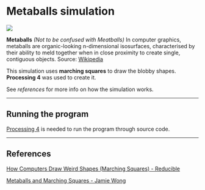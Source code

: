 # Metaballs simulation

<img src="./preview/preview.gif"></img>

**Metaballs** _(Not to be confused with Meatballs)_ In computer graphics, metaballs are organic-looking n-dimensional isosurfaces, characterised by their ability to meld together when in close proximity to create single, contiguous objects.
Source: [Wikipedia](https://en.wikipedia.org/wiki/Metaballs)

This simulation uses <b>marching squares</b> to draw the blobby shapes. <b>Processing 4</b> was used to create it.

See _references_ for more info on how the simulation works.

---

## Running the program

[Processing 4](https://processing.org/download) is
needed to run the program through source code.

---

## References

[How Computers Draw Weird Shapes (Marching Squares) - Reducible](https://www.youtube.com/watch?v=6oMZb3yP_H8)

[Metaballs and Marching Squares - Jamie Wong](https://jamie-wong.com/2014/08/19/metaballs-and-marching-squares/)
